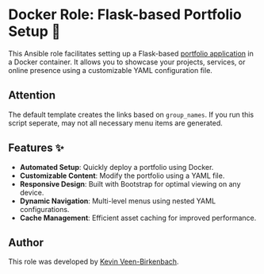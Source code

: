 # Docker Role: Flask-based Portfolio Setup 🚀

This Ansible role facilitates setting up a Flask-based [portfolio application](https://github.com/kevinveenbirkenbach/portfolio) in a Docker container. It allows you to showcase your projects, services, or online presence using a customizable YAML configuration file.

## Attention

The default template creates the links based on ``group_names``. If you run this script seperate, may not all necessary menu items are generated. 

## Features ✨

- **Automated Setup**: Quickly deploy a portfolio using Docker.
- **Customizable Content**: Modify the portfolio using a YAML file.
- **Responsive Design**: Built with Bootstrap for optimal viewing on any device.
- **Dynamic Navigation**: Multi-level menus using nested YAML configurations.
- **Cache Management**: Efficient asset caching for improved performance.

## Author

This role was developed by [Kevin Veen-Birkenbach](https://www.veen.world).